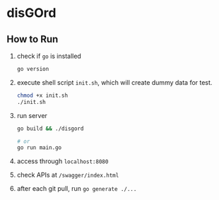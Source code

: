 # disGOrd

## How to Run
1. check if `go` is installed
    ```sh
    go version
    ```

1. execute shell script `init.sh`, which will create dummy data for test.
    ```sh
    chmod +x init.sh
    ./init.sh
    ```

1. run server
    ```sh
    go build && ./disgord

    # or
    go run main.go
    ```

1. access through `localhost:8080`

1. check APIs at `/swagger/index.html`

1. after each git pull, run `go generate ./...`
